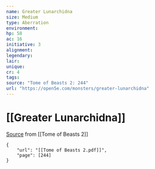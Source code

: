 ```yaml
---
name: Greater Lunarchidna
size: Medium
type: Aberration
environment: 
hp: 58
ac: 16
initiative: 3
alignment: 
legendary: 
lair: 
unique: 
cr: 4
tags: 
source: "Tome of Beasts 2: 244"
url: "https://open5e.com/monsters/greater-lunarchidna"
---
```

# [[Greater Lunarchidna]]

[Source](zotero://open-pdf/library/items/9UQIAB6R?page=244) from [[Tome of Beasts 2]]

```pdf
{
	"url": "[[Tome of Beasts 2.pdf]]",
	"page": [244]
}
```

